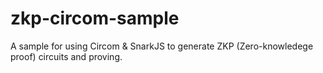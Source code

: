 # zkp-circom-sample

A sample for using Circom & SnarkJS to generate  ZKP (Zero-knowledege proof) circuits and proving. 
